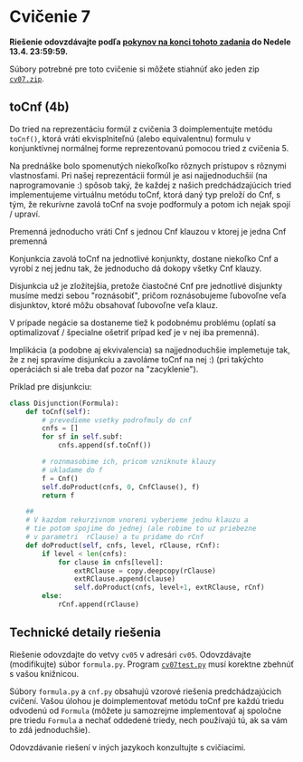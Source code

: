 Cvičenie 7
==========

**Riešenie odovzdávajte podľa
[pokynov na konci tohoto zadania](#technické-detaily-riešenia)
do Nedele 13.4.  23:59:59.**

Súbory potrebné pre toto cvičenie si môžete stiahnúť ako jeden zip
[`cv07.zip`](https://github.com/FMFI-UK-1-AIN-411-2014/udvl/archive/cv07.zip).

toCnf (4b)
----------

Do tried na reprezentáciu formúl z cvičenia 3 doimplementujte metódu `toCnf()`,
ktorá vráti ekvisplniteľnú (alebo equivalentnu) formulu v konjunktívnej
normálnej forme reprezentovanú pomocou tried z cvičenia 5.

Na prednáške bolo spomenutých niekoľkoľko rôznych prístupov s rôznymi
vlastnosťami. Pri našej reprezentácii formúl je asi najjednoduchšií (na
naprogramovanie :) spôsob taký, že každej z našich predchádzajúcich tried
implementujeme virtuálnu metódu toCnf, ktorá daný typ preloží do Cnf, s tým, že
rekurívne zavolá toCnf na svoje podformuly a potom ich nejak spojí / upraví.

Premenná jednoducho vráti Cnf s jednou Cnf klauzou v ktorej je jedna Cnf premenná

Konjunkcia zavolá toCnf na jednotlivé konjunkty, dostane niekoľko Cnf a vyrobí
z nej jednu tak, že jednoducho dá dokopy všetky Cnf klauzy.

Disjunkcia už je zložitejšia, pretože čiastočné Cnf pre jednotlivé disjunkty
musíme medzi sebou "roznásobiť", pričom roznásobujeme ľubovoľne veľa
disjunktov, ktoré môžu obsahovať ľubovoľne veľa klauz.

V prípade negácie sa dostaneme tiež k podobnému problému (oplatí sa
optimalizovať / špecialne ošetriť prípad keď je v nej iba premenná).

Implikácia (a podobne aj ekvivalencia) sa najjednoduchšie implemetuje tak, že z
nej spravíme disjunkciu a zavoláme toCnf na nej :) (pri takýchto operáciách si
ale treba dať pozor na "zacyklenie").

Príklad pre disjunkciu:
```python
class Disjunction(Formula):
    def toCnf(self):
        # prevedieme vsetky podrofmuly do cnf
        cnfs = []
        for sf in self.subf:
            cnfs.append(sf.toCnf())

        # roznmasobime ich, pricom vzniknute klauzy
        # ukladame do f
        f = Cnf()
        self.doProduct(cnfs, 0, CnfClause(), f)
        return f

    ##
    # V kazdom rekurzivnom vnoreni vyberieme jednu klauzu a
    # tie potom spojime do jednej (ale robime to uz priebezne
    # v parametri  rClause) a tu pridame do rCnf
    def doProduct(self, cnfs, level, rClause, rCnf):
        if level < len(cnfs):
            for clause in cnfs[level]:
                extRClause = copy.deepcopy(rClause)
                extRClause.append(clause)
                self.doProduct(cnfs, level+1, extRClause, rCnf)
        else:
            rCnf.append(rClause)
```

## Technické detaily riešenia

Riešenie odovzdajte do vetvy `cv05` v adresári `cv05`.  Odovzdávajte
(modifikujte) súbor `formula.py`. Program [`cv07test.py`](cv07test.py) musí
korektne zbehnúť s vašou knižnicou.

Súbory `formula.py` a `cnf.py` obsahujú vzorové riešenia predchádzajúcich
cvičení.  Vašou úlohou je doimplementovať metódu toCnf pre každú triedu
odvodenú od `Formula` (môžete ju samozrejme implementovať aj spoločne pre
triedu `Formula` a nechať oddedené triedy, nech používajú tú, ak sa vám to
zdá jednoduchšie).

Odovzdávanie riešení v iných jazykoch konzultujte s cvičiacimi.

